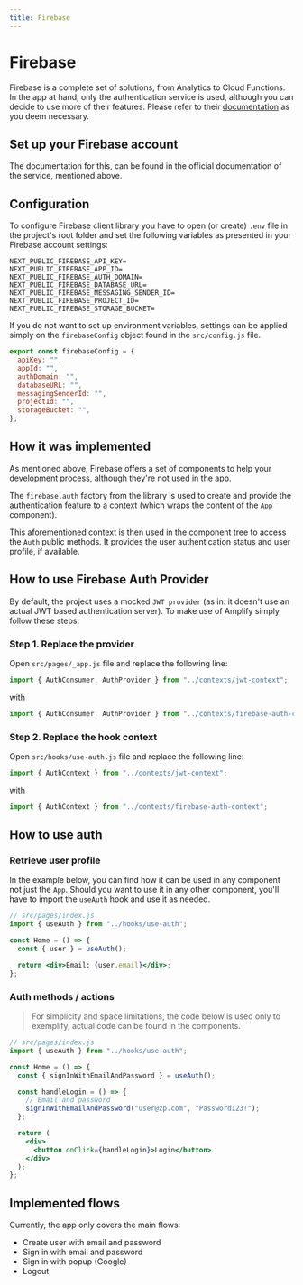 ```yaml
---
title: Firebase
---
```


# Firebase

Firebase is a complete set of solutions, from Analytics to Cloud Functions. In the app at hand, only
the authentication service is used, although you can decide to use more of their features. Please
refer to their [documentation](https://firebase.google.com/docs)
as you deem necessary.

## Set up your Firebase account

The documentation for this, can be found in the official documentation of the service, mentioned
above.

## Configuration

To configure Firebase client library you have to open (or create) `.env` file in the project's root
folder and set the following variables as presented in your Firebase account settings:

```shell
NEXT_PUBLIC_FIREBASE_API_KEY=
NEXT_PUBLIC_FIREBASE_APP_ID=
NEXT_PUBLIC_FIREBASE_AUTH_DOMAIN=
NEXT_PUBLIC_FIREBASE_DATABASE_URL=
NEXT_PUBLIC_FIREBASE_MESSAGING_SENDER_ID=
NEXT_PUBLIC_FIREBASE_PROJECT_ID=
NEXT_PUBLIC_FIREBASE_STORAGE_BUCKET=
```

If you do not want to set up environment variables, settings can be applied simply on
the `firebaseConfig` object found in the `src/config.js` file.

```js
export const firebaseConfig = {
  apiKey: "",
  appId: "",
  authDomain: "",
  databaseURL: "",
  messagingSenderId: "",
  projectId: "",
  storageBucket: "",
};
```

## How it was implemented

As mentioned above, Firebase offers a set of components to help your development process, although
they're not used in the app.

The `firebase.auth` factory from the library is used to create and provide the authentication
feature to a context (which wraps the content of the `App` component).

This aforementioned context is then used in the component tree to access the `Auth` public methods.
It provides the user authentication status and user profile, if available.

## How to use Firebase Auth Provider

By default, the project uses a mocked `JWT provider` (as in: it doesn't use an actual JWT based
authentication server). To make use of Amplify simply follow these steps:

### Step 1. Replace the provider

Open `src/pages/_app.js` file and replace the following line:

```js
import { AuthConsumer, AuthProvider } from "../contexts/jwt-context";
```

with

```js
import { AuthConsumer, AuthProvider } from "../contexts/firebase-auth-context";
```

### Step 2. Replace the hook context

Open `src/hooks/use-auth.js` file and replace the following line:

```js
import { AuthContext } from "../contexts/jwt-context";
```

with

```js
import { AuthContext } from "../contexts/firebase-auth-context";
```

## How to use auth

### Retrieve user profile

In the example below, you can find how it can be used in any component not just the `App`. Should
you want to use it in any other component, you'll have to import the `useAuth` hook and use it as
needed.

```jsx
// src/pages/index.js
import { useAuth } from "../hooks/use-auth";

const Home = () => {
  const { user } = useAuth();

  return <div>Email: {user.email}</div>;
};
```

### Auth methods / actions

> For simplicity and space limitations, the code below is used only to exemplify, actual code can be found in the components.

```jsx
// src/pages/index.js
import { useAuth } from "../hooks/use-auth";

const Home = () => {
  const { signInWithEmailAndPassword } = useAuth();

  const handleLogin = () => {
    // Email and password
    signInWithEmailAndPassword("user@zp.com", "Password123!");
  };

  return (
    <div>
      <button onClick={handleLogin}>Login</button>
    </div>
  );
};
```

## Implemented flows

Currently, the app only covers the main flows:

- Create user with email and password
- Sign in with email and password
- Sign in with popup (Google)
- Logout
